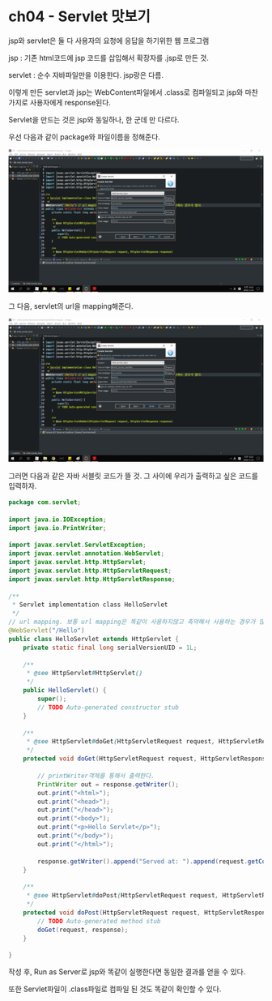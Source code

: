 # ch04 - Servlet 맛보기

jsp와 servlet은 둘 다 사용자의 요청에 응답을 하기위한 웹 프로그램

jsp : 기존 html코드에 jsp 코드를 삽입해서 확장자를 .jsp로 만든 것.

servlet : 순수 자바파일만을 이용한다. jsp랑은 다름.

이렇게 만든 servlet과  jsp는 WebContent파일에서 .class로 컴파일되고 jsp와 마찬가지로 사용자에게 response된다.

Servlet을 만드는 것은 jsp와 동일하나, 한 군데 만 다르다.

우선 다음과 같이 package와 파일이름을 정해준다.

![](./ch4image/서블릿만들기.png)

그 다음, servlet의 url을 mapping해준다.

![](./ch4image/urlmapping.png)

그러면 다음과 같은 자바 서블릿 코드가 뜰 것. 그 사이에 우리가 출력하고 싶은 코드를 입력하자.

```java
package com.servlet;

import java.io.IOException;
import java.io.PrintWriter;

import javax.servlet.ServletException;
import javax.servlet.annotation.WebServlet;
import javax.servlet.http.HttpServlet;
import javax.servlet.http.HttpServletRequest;
import javax.servlet.http.HttpServletResponse;

/**
 * Servlet implementation class HelloServlet
 */
// url mapping. 보통 url mapping은 똑같이 사용하지않고 축약해서 사용하는 경우가 많다.
@WebServlet("/Hello") 
public class HelloServlet extends HttpServlet {
	private static final long serialVersionUID = 1L;
       
    /**
     * @see HttpServlet#HttpServlet()
     */
    public HelloServlet() {
        super();
        // TODO Auto-generated constructor stub
    }

	/**
	 * @see HttpServlet#doGet(HttpServletRequest request, HttpServletResponse response)
	 */
	protected void doGet(HttpServletRequest request, HttpServletResponse response) throws ServletException, IOException {
		
        // printWriter객체를 통해서 출력한다.
		PrintWriter out = response.getWriter();
		out.print("<html>");
		out.print("<head>");
		out.print("</head>");
		out.print("<body>");
		out.print("<p>Hello Servlet</p>");
		out.print("</body>");
		out.print("</html>");
		
		response.getWriter().append("Served at: ").append(request.getContextPath());
	}

	/**
	 * @see HttpServlet#doPost(HttpServletRequest request, HttpServletResponse response)
	 */
	protected void doPost(HttpServletRequest request, HttpServletResponse response) throws ServletException, IOException {
		// TODO Auto-generated method stub
		doGet(request, response);
	}

}
```

작성 후, Run as Server로 jsp와 똑같이 실행한다면 동일한 결과를 얻을 수 있다.

또한 Servlet파일이 .class파일로 컴파일 된 것도 똑같이 확인할 수 있다.
